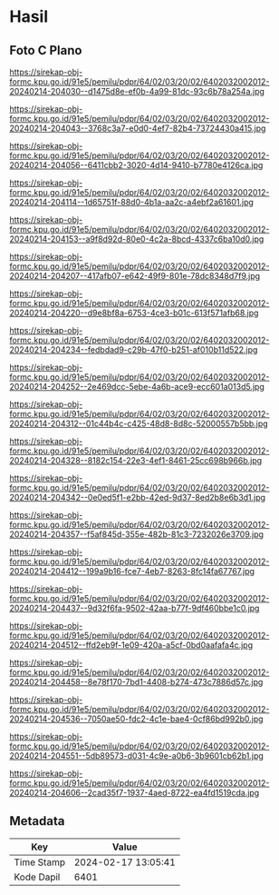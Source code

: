 # Hasil

## Foto C Plano

https://sirekap-obj-formc.kpu.go.id/91e5/pemilu/pdpr/64/02/03/20/02/6402032002012-20240214-204030--d1475d8e-ef0b-4a99-81dc-93c6b78a254a.jpg

https://sirekap-obj-formc.kpu.go.id/91e5/pemilu/pdpr/64/02/03/20/02/6402032002012-20240214-204043--3768c3a7-e0d0-4ef7-82b4-73724430a415.jpg

https://sirekap-obj-formc.kpu.go.id/91e5/pemilu/pdpr/64/02/03/20/02/6402032002012-20240214-204056--6411cbb2-3020-4d14-9410-b7780e4126ca.jpg

https://sirekap-obj-formc.kpu.go.id/91e5/pemilu/pdpr/64/02/03/20/02/6402032002012-20240214-204114--1d65751f-88d0-4b1a-aa2c-a4ebf2a61601.jpg

https://sirekap-obj-formc.kpu.go.id/91e5/pemilu/pdpr/64/02/03/20/02/6402032002012-20240214-204153--a9f8d92d-80e0-4c2a-8bcd-4337c6ba10d0.jpg

https://sirekap-obj-formc.kpu.go.id/91e5/pemilu/pdpr/64/02/03/20/02/6402032002012-20240214-204207--417afb07-e642-49f9-801e-78dc8348d7f9.jpg

https://sirekap-obj-formc.kpu.go.id/91e5/pemilu/pdpr/64/02/03/20/02/6402032002012-20240214-204220--d9e8bf8a-6753-4ce3-b01c-613f571afb68.jpg

https://sirekap-obj-formc.kpu.go.id/91e5/pemilu/pdpr/64/02/03/20/02/6402032002012-20240214-204234--fedbdad9-c29b-47f0-b251-af010b11d522.jpg

https://sirekap-obj-formc.kpu.go.id/91e5/pemilu/pdpr/64/02/03/20/02/6402032002012-20240214-204252--2e469dcc-5ebe-4a6b-ace9-ecc601a013d5.jpg

https://sirekap-obj-formc.kpu.go.id/91e5/pemilu/pdpr/64/02/03/20/02/6402032002012-20240214-204312--01c44b4c-c425-48d8-8d8c-52000557b5bb.jpg

https://sirekap-obj-formc.kpu.go.id/91e5/pemilu/pdpr/64/02/03/20/02/6402032002012-20240214-204328--8182c154-22e3-4ef1-8461-25cc698b966b.jpg

https://sirekap-obj-formc.kpu.go.id/91e5/pemilu/pdpr/64/02/03/20/02/6402032002012-20240214-204342--0e0ed5f1-e2bb-42ed-9d37-8ed2b8e6b3d1.jpg

https://sirekap-obj-formc.kpu.go.id/91e5/pemilu/pdpr/64/02/03/20/02/6402032002012-20240214-204357--f5af845d-355e-482b-81c3-7232026e3709.jpg

https://sirekap-obj-formc.kpu.go.id/91e5/pemilu/pdpr/64/02/03/20/02/6402032002012-20240214-204412--199a9b16-fce7-4eb7-8263-8fc14fa67767.jpg

https://sirekap-obj-formc.kpu.go.id/91e5/pemilu/pdpr/64/02/03/20/02/6402032002012-20240214-204437--9d32f6fa-9502-42aa-b77f-9df460bbe1c0.jpg

https://sirekap-obj-formc.kpu.go.id/91e5/pemilu/pdpr/64/02/03/20/02/6402032002012-20240214-204512--ffd2eb9f-1e09-420a-a5cf-0bd0aafafa4c.jpg

https://sirekap-obj-formc.kpu.go.id/91e5/pemilu/pdpr/64/02/03/20/02/6402032002012-20240214-204458--8e78f170-7bd1-4408-b274-473c7886d57c.jpg

https://sirekap-obj-formc.kpu.go.id/91e5/pemilu/pdpr/64/02/03/20/02/6402032002012-20240214-204536--7050ae50-fdc2-4c1e-bae4-0cf86bd992b0.jpg

https://sirekap-obj-formc.kpu.go.id/91e5/pemilu/pdpr/64/02/03/20/02/6402032002012-20240214-204551--5db89573-d031-4c9e-a0b6-3b9601cb62b1.jpg

https://sirekap-obj-formc.kpu.go.id/91e5/pemilu/pdpr/64/02/03/20/02/6402032002012-20240214-204606--2cad35f7-1937-4aed-8722-ea4fd1519cda.jpg


## Metadata

| Key        | Value               |
| ---------- | ------------------- |
| Time Stamp | 2024-02-17 13:05:41 |
| Kode Dapil | 6401                |



